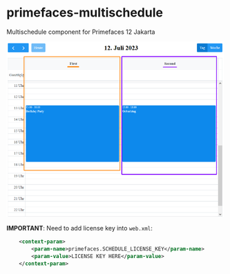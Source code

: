 # primefaces-multischedule
Multischedule component for Primefaces 12 Jakarta

![Screenshot](/screenshot.png)

**IMPORTANT**: Need to add license key into `web.xml`:

```xml
	<context-param>
		<param-name>primefaces.SCHEDULE_LICENSE_KEY</param-name>
		<param-value>LICENSE KEY HERE</param-value>
	</context-param>
```